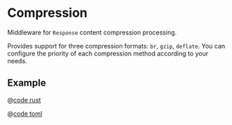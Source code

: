 # Compression

Middleware for `Response` content compression processing.

Provides support for three compression formats: `br`, `gzip`, `deflate`. You can configure the priority of each compression method according to your needs.

## Example

<CodeGroup>
  <CodeGroupItem title="main.rs" active>

@[code rust](../../../codes/compression/src/main.rs)

  </CodeGroupItem>
  <CodeGroupItem title="Cargo.toml">

@[code toml](../../../codes/compression/Cargo.toml)

  </CodeGroupItem>
</CodeGroup>